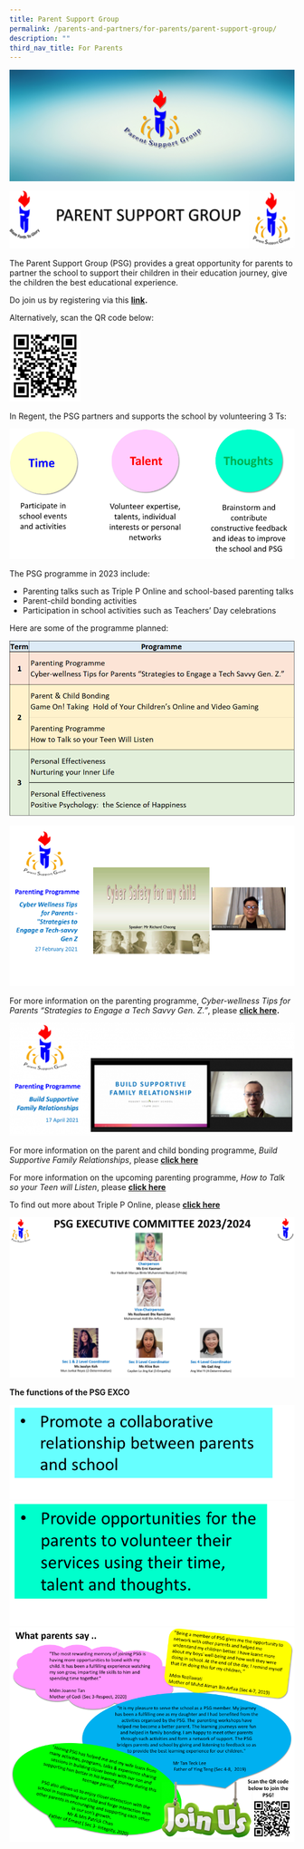```yaml
---
title: Parent Support Group
permalink: /parents-and-partners/for-parents/parent-support-group/
description: ""
third_nav_title: For Parents
---
```

![](/images/For%20Parents/2018-Banner_PSG-header.jpg)

![](/images//For%20Parents/PSG-1024x206.png)

The Parent Support Group (PSG) provides a great opportunity for parents to partner the school to support their children in their education journey, give the children the best educational experience.

Do join us by registering via this&nbsp;**[link](https://forms.gle/osqwqBwsAHDpzpsW7).**

Alternatively, scan the QR code below:

<img src="/images/For%20Parents/QRCODEPSG.png" style="width:25%">
		 
In Regent, the PSG partners and supports the school by volunteering 3 Ts:

![](/images/For%20Parents/psg21.png)

The PSG programme in 2023 include:

*   Parenting talks such as Triple P Online and school-based parenting talks
*   Parent-child bonding activities
*   Participation in school activities such as Teachers’ Day celebrations

Here are some of the programme planned:

![](/images/For%20Parents/PSG_Programme_2021.png)

![](/images/For%20Parents/PSG-Gen-Z.png)

For more information on the parenting programme,&nbsp;_Cyber-wellness Tips for Parents “Strategies to Engage a Tech Savvy Gen. Z.”_, please&nbsp;**[click here](/files/PSG-Talk-1.pdf).**

![](/images/For%20Parents/PSG-graphic-1024x405.png)

For more information on the parent and child bonding programme,&nbsp;_Build Supportive Family Relationships_, please&nbsp;**[click here](/files/PSG-Talk-2.pdf)**

For more information on the upcoming parenting programme,&nbsp;_How to Talk so your Teen will Listen_, please&nbsp;**[click here](/files/PSG-Talk-3.pdf)**

To find out more about Triple P Online, please **[click here](/files/EDM-Level-2-Seminars-for-parents.pdf)**

![](/images/For%20Parents/psg-exco-2023.PNG)

**The functions of the PSG EXCO**

![](/images/For%20Parents/psg5.png)
![](/images/For%20Parents/psg6.png)
![](/images/For%20Parents/psg7.png)
